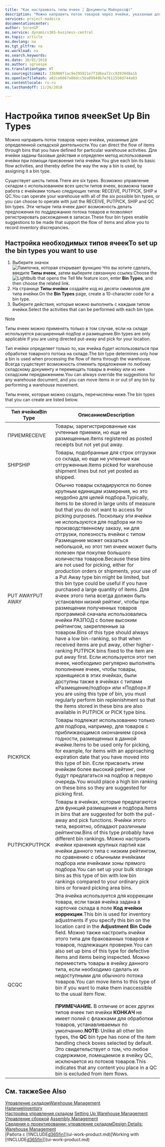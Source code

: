 ```yaml
---
title: "Как настраивать типы ячеек | Документы Майкрософт"
description: "Можно направить поток товаров через ячейки, указанные для определенной складской деятельности. Для ячейки заданы базовые действия и определен метод использования ячейки при помощи присвоения типа ячейки."
services: project-madeira
documentationcenter: 
author: SorenGP
ms.service: dynamics365-business-central
ms.topic: article
ms.devlang: na
ms.tgt_pltfrm: na
ms.workload: na
ms.search.keywords: 
ms.date: 10/01/2018
ms.author: sgroespe
ms.translationtype: HT
ms.sourcegitcommit: 33b900f1ac9e295921e7f3d6ea72cc93939d8a1b
ms.openlocfilehash: a82ce6867a86dcc5ba09949b7e7611550d744a83
ms.contentlocale: ru-ru
ms.lasthandoff: 11/26/2018

---
```

# <a name="set-up-bin-types"></a><span data-ttu-id="8d37e-104">Настройка типов ячеек</span><span class="sxs-lookup"><span data-stu-id="8d37e-104">Set Up Bin Types</span></span>
<span data-ttu-id="8d37e-105">Можно направить поток товаров через ячейки, указанные для определенной складской деятельности.</span><span class="sxs-lookup"><span data-stu-id="8d37e-105">You can direct the flow of items through bins that you have defined for particular warehouse activities.</span></span> <span data-ttu-id="8d37e-106">Для ячейки заданы базовые действия и определен метод использования ячейки при помощи присвоения типа ячейки.</span><span class="sxs-lookup"><span data-stu-id="8d37e-106">You give each bin its basic flow activities, and thereby define the way the way a bin is used, by assigning it a bin type.</span></span>  

<span data-ttu-id="8d37e-107">Существует шесть типов.</span><span class="sxs-lookup"><span data-stu-id="8d37e-107">There are six types.</span></span> <span data-ttu-id="8d37e-108">Возможно управление складом с использованием всех шести типов ячеек, возможна также работа с ячейками только следующих типов: RECEIVE, PUTPICK, SHIP и QC.</span><span class="sxs-lookup"><span data-stu-id="8d37e-108">You can operate your warehouse with all of the six possible bin types, or you can choose to operate with just the RECEIVE, PUTPICK, SHIP and QC bin types.</span></span> <span data-ttu-id="8d37e-109">Эти четыре типа ячеек дают возможность делать предложения по поддержанию потока товаров и позволяют регистрировать расхождения в запасах.</span><span class="sxs-lookup"><span data-stu-id="8d37e-109">These four bin types enable suggestions to be made that support the flow of items and allow you to record inventory discrepancies.</span></span>  

## <a name="to-set-up-the-bin-types-you-want-to-use"></a><span data-ttu-id="8d37e-110">Настройка необходимых типов ячеек</span><span class="sxs-lookup"><span data-stu-id="8d37e-110">To set up the bin types you want to use</span></span>  
1.  <span data-ttu-id="8d37e-111">Выберите значок ![Лампочка, которая открывает функцию Что вы хотите сделать](media/ui-search/search_small.png "Что вы хотите сделать"), введите **Типы ячеек**, затем выберите связанную ссылку.</span><span class="sxs-lookup"><span data-stu-id="8d37e-111">Choose the ![Lightbulb that opens the Tell Me feature](media/ui-search/search_small.png "Tell me what you want to do") icon, enter **Bin Types**, and then choose the related link.</span></span>  
2.  <span data-ttu-id="8d37e-112">На странице **Типы ячейки** создайте код из десяти символов для типа ячейки.</span><span class="sxs-lookup"><span data-stu-id="8d37e-112">On the **Bin Types** page, create a 10-character code for a bin type.</span></span>  
3.  <span data-ttu-id="8d37e-113">Выберите действия, которые можно выполнить с каждым типом ячейки.</span><span class="sxs-lookup"><span data-stu-id="8d37e-113">Select the activities that can be performed with each bin type.</span></span>  

> [!NOTE]  
>  <span data-ttu-id="8d37e-114">Типы ячеек можно применять только в том случае, если на складе используется расширенный подбор и размещение.</span><span class="sxs-lookup"><span data-stu-id="8d37e-114">Bin types are only applicable if you are using directed put-away and pick for your location.</span></span>  

<span data-ttu-id="8d37e-115">Тип ячейки определяет только то, как ячейка будет использоваться при обработке товарного потока на складе.</span><span class="sxs-lookup"><span data-stu-id="8d37e-115">The bin type determines only how a bin is used when processing the flow of items through the warehouse.</span></span> <span data-ttu-id="8d37e-116">Всегда существует возможность отменить предложения по любому складскому документу и перемещать товары в ячейку или из нее складским передвижением.</span><span class="sxs-lookup"><span data-stu-id="8d37e-116">You can always override the suggestions for any warehouse document, and you can move items in or out of any bin by performing a warehouse movement.</span></span>  

<span data-ttu-id="8d37e-117">Типы ячеек, которые можно создать, перечислены ниже.</span><span class="sxs-lookup"><span data-stu-id="8d37e-117">The bin types that you can create are listed below.</span></span>  

|<span data-ttu-id="8d37e-118">Тип ячейки</span><span class="sxs-lookup"><span data-stu-id="8d37e-118">Bin Type</span></span>|<span data-ttu-id="8d37e-119">Описанием</span><span class="sxs-lookup"><span data-stu-id="8d37e-119">Description</span></span>|  
|------------------|---------------------------------------|  
|<span data-ttu-id="8d37e-120">ПРИЕМ</span><span class="sxs-lookup"><span data-stu-id="8d37e-120">RECEIVE</span></span>|<span data-ttu-id="8d37e-121">Товары, зарегистрированные как учтенные приемки, но еще не размещенные.</span><span class="sxs-lookup"><span data-stu-id="8d37e-121">Items registered as posted receipts but not yet put away.</span></span>|  
|<span data-ttu-id="8d37e-122">SHIP</span><span class="sxs-lookup"><span data-stu-id="8d37e-122">SHIP</span></span>|<span data-ttu-id="8d37e-123">Товары, подобранные для строк отгрузки со склада, но еще не учтенные как отгруженные.</span><span class="sxs-lookup"><span data-stu-id="8d37e-123">Items picked for warehouse shipment lines but not yet posted as shipped.</span></span>|  
|<span data-ttu-id="8d37e-124">PUT AWAY</span><span class="sxs-lookup"><span data-stu-id="8d37e-124">PUT AWAY</span></span>|<span data-ttu-id="8d37e-125">Обычно товары складируются по более крупным единицам измерения, но это неудобно для целей подбора.</span><span class="sxs-lookup"><span data-stu-id="8d37e-125">Typically, items to be stored in large units of measure but that you do not want to access for picking purposes.</span></span> <span data-ttu-id="8d37e-126">Поскольку эти ячейки не используются для подбора ни по производственному заказу, ни для отгрузки, полезность ячейки с типом Размещение может оказаться небольшой, но этот тип ячеек может быть полезен при покупке большого количества товаров.</span><span class="sxs-lookup"><span data-stu-id="8d37e-126">Because these bins are not used for picking, either for production orders or shipments, your use of a Put Away type bin might be limited, but this bin type could be useful if you have purchased a large quantity of items.</span></span> <span data-ttu-id="8d37e-127">Для ячеек этого типа всегда должен быть установлен низкий рейтинг, чтобы при размещении полученных товаров программой сначала использовались ячейки РАЗПОД с более высоким рейтингом, закрепленные за товаром.</span><span class="sxs-lookup"><span data-stu-id="8d37e-127">Bins of this type should always have a low bin-ranking, so that when received items are put away, other higher-ranking PUTPICK bins fixed to the item are put away first.</span></span> <span data-ttu-id="8d37e-128">Если используется этот тип ячеек, необходимо регулярно выполнять пополнение ячеек, чтобы товары, хранящиеся в этих ячейках, были доступны также в ячейках с типами «Размещение/подбор» или «Подбор».</span><span class="sxs-lookup"><span data-stu-id="8d37e-128">If you are using this type of bin, you must regularly perform bin replenishment so that the items stored in these bins are also available in PUTPICK or PICK type bins.</span></span>|  
|<span data-ttu-id="8d37e-129">PICK</span><span class="sxs-lookup"><span data-stu-id="8d37e-129">PICK</span></span>|<span data-ttu-id="8d37e-130">Товары подлежат использованию только для подбора, например, для товаров с приближающимся окончанием срока годности, размещенных в данной ячейке.</span><span class="sxs-lookup"><span data-stu-id="8d37e-130">Items to be used only for picking, for example, for items with an approaching expiration date that you have moved into this type of bin.</span></span> <span data-ttu-id="8d37e-131">Если присвоить этим ячейкам более высокий рейтинг, они будут предлагаться на подбор в первую очередь.</span><span class="sxs-lookup"><span data-stu-id="8d37e-131">You would place a high bin ranking on these bins so they are suggested for picking first.</span></span>|  
|<span data-ttu-id="8d37e-132">PUTPICK</span><span class="sxs-lookup"><span data-stu-id="8d37e-132">PUTPICK</span></span>|<span data-ttu-id="8d37e-133">Товары в ячейках, которые предлагаются для функций размещения и подбора.</span><span class="sxs-lookup"><span data-stu-id="8d37e-133">Items in bins that are suggested for both the put-away and pick functions.</span></span> <span data-ttu-id="8d37e-134">Ячейки этого типа, вероятно, обладают различным рейтингом.</span><span class="sxs-lookup"><span data-stu-id="8d37e-134">Bins of this type probably have different bin rankings.</span></span> <span data-ttu-id="8d37e-135">Можно настроить ячейки хранения крупных партий как ячейки данного типа с низким рейтингом, по сравнению с обычными ячейками подбора или ячейками зоны прямого подбора.</span><span class="sxs-lookup"><span data-stu-id="8d37e-135">You can set up your bulk storage bins as this type of bin with low bin rankings compared to your ordinary pick bins or forward picking area bins.</span></span>|  
|<span data-ttu-id="8d37e-136">QC</span><span class="sxs-lookup"><span data-stu-id="8d37e-136">QC</span></span>|<span data-ttu-id="8d37e-137">Эта ячейка используется для коррекции товара, если такая ячейка задана в карточке склада в поле **Код ячейки коррекции**.</span><span class="sxs-lookup"><span data-stu-id="8d37e-137">This bin is used for inventory adjustments if you specify this bin on the location card in the **Adjustment Bin Code** field.</span></span> <span data-ttu-id="8d37e-138">Можно также настроить ячейки этого типа для бракованных товаров и товаров, подлежащих проверке.</span><span class="sxs-lookup"><span data-stu-id="8d37e-138">You can also set up bins of this type for defective items and items being inspected.</span></span> <span data-ttu-id="8d37e-139">Можно переместить товары в ячейку данного типа, если необходимо сделать их недоступными для обычного потока товаров.</span><span class="sxs-lookup"><span data-stu-id="8d37e-139">You can move items to this type of bin if you want to make them inaccessible to the usual item flow.</span></span><br /><br /> <span data-ttu-id="8d37e-140">**ПРИМЕЧАНИЕ.** В отличие от всех других типов ячеек тип ячейки **КОНКАЧ** не имеет полей с флажками для обработки товаров, устанавливаемых по умолчанию.</span><span class="sxs-lookup"><span data-stu-id="8d37e-140">**NOTE:** Unlike all other bin types, the **QC** bin type has none of the item handling check boxes selected by default.</span></span> <span data-ttu-id="8d37e-141">Это свидетельствует о том, что любое содержимое, помещаемое в ячейку QC, исключается из потоков товаров.</span><span class="sxs-lookup"><span data-stu-id="8d37e-141">This indicates that any content you place in a QC bin is excluded from item flows.</span></span>|  

## <a name="see-also"></a><span data-ttu-id="8d37e-142">См. также</span><span class="sxs-lookup"><span data-stu-id="8d37e-142">See Also</span></span>
[<span data-ttu-id="8d37e-143">Управление складом</span><span class="sxs-lookup"><span data-stu-id="8d37e-143">Warehouse Management</span></span>](warehouse-manage-warehouse.md)  
[<span data-ttu-id="8d37e-144">Наличие</span><span class="sxs-lookup"><span data-stu-id="8d37e-144">Inventory</span></span>](inventory-manage-inventory.md)  
<span data-ttu-id="8d37e-145">[Настройка управления складом](warehouse-setup-warehouse.md)   </span><span class="sxs-lookup"><span data-stu-id="8d37e-145">[Setting Up Warehouse Management](warehouse-setup-warehouse.md)   </span></span>  
<span data-ttu-id="8d37e-146">[Управление сборкой](assembly-assemble-items.md)  </span><span class="sxs-lookup"><span data-stu-id="8d37e-146">[Assembly Management](assembly-assemble-items.md)  </span></span>  
[<span data-ttu-id="8d37e-147">Сведения о проектировании: управление складом</span><span class="sxs-lookup"><span data-stu-id="8d37e-147">Design Details: Warehouse Management</span></span>](design-details-warehouse-management.md)  
<span data-ttu-id="8d37e-148">[Работа с [!INCLUDE[d365fin](includes/d365fin_md.md)]](ui-work-product.md)</span><span class="sxs-lookup"><span data-stu-id="8d37e-148">[Working with [!INCLUDE[d365fin](includes/d365fin_md.md)]](ui-work-product.md)</span></span>

